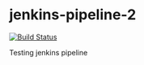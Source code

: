 # jenkins-pipeline-2
[![Build Status](http://ec2-54-79-158-47.ap-southeast-2.compute.amazonaws.com/buildStatus/icon?job=jenkins-pipeline-2)](http://ec2-54-79-158-47.ap-southeast-2.compute.amazonaws.com/job/jenkins-pipeline-2/)

Testing jenkins pipeline
